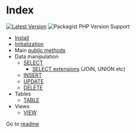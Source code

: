 # Index

[![Latest Version](https://img.shields.io/github/release/co0lc0der/simple-query-builder-php?style=flat-square)](https://github.com/co0lc0der/simple-query-builder-php/release)
![Packagist PHP Version Support](https://img.shields.io/packagist/php-v/co0lc0der/simple-query-builder?color=8993be&style=flat-square)

- [Install](Install.md)
- [Initialization](Init.md)
- Main [public methods](Methods.md)
- Data manipulation
	* [SELECT](Select.md)
      + [SELECT extensions](Select_ext.md) (JOIN, UNION etc)
	* [INSERT](Insert.md)
	* [UPDATE](Update.md)
	* [DELETE](Delete.md)
- Tables
	* [TABLE](Table.md)
- Views
	* [VIEW](View.md)

Go to [readme](../README.md)
